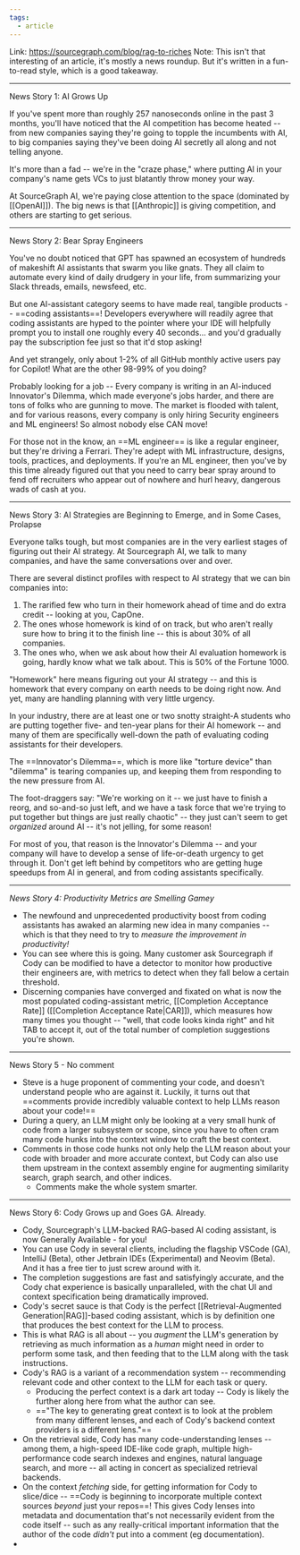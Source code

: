 ```yaml
---
tags:
  - article
---
```



Link: https://sourcegraph.com/blog/rag-to-riches
Note: This isn't that interesting of an article, it's mostly a news roundup. But it's written in a fun-to-read style, which is a good takeaway.

----

News Story 1: AI Grows Up

If you've spent more than roughly 257 nanoseconds online in the past 3 months, you'll have noticed that the AI competition has become heated -- from new companies saying they're going to topple the incumbents with AI, to big companies saying they've been doing AI secretly all along and not telling anyone.

It's more than a fad -- we're in the "craze phase," where putting AI in your company's name gets VCs to just blatantly throw money your way.

At SourceGraph AI, we're paying close attention to the space (dominated by [[OpenAI]]). The big news is that [[Anthropic]] is giving competition, and others are starting to get serious.

---

News Story 2: Bear Spray Engineers

You've no doubt noticed that GPT has spawned an ecosystem of hundreds of makeshift AI assistants that swarm you like gnats. They all claim to automate every kind of daily drudgery in your life, from summarizing your Slack threads, emails, newsfeed, etc.

But one AI-assistant category seems to have made real, tangible products -- ==coding assistants==! Developers everywhere will readily agree that coding assistants are hyped to the pointer where your IDE will helpfully prompt you to install one roughly every 40 seconds... and you'd gradually pay the subscription fee just so that it'd stop asking!

And yet strangely, only about 1-2% of all GitHub monthly active users pay for Copilot! What are the other 98-99% of you doing?

Probably looking for a job -- Every company is writing in an AI-induced Innovator's Dilemma, which made everyone's jobs harder, and there are tons of folks who are gunning to move. The market is flooded with talent, and for various reasons, every company is only hiring Security engineers and ML engineers! So almost nobody else CAN move!

For those not in the know, an ==ML engineer== is like a regular engineer, but they're driving a Ferrari. They're adept with ML infrastructure, designs, tools, practices, and deployments. If you're an ML engineer, then you've by this time already figured out that you need to carry bear spray around to fend off recruiters who appear out of nowhere and hurl heavy, dangerous wads of cash at you.

-----

News Story 3: AI Strategies are Beginning to Emerge, and in Some Cases, Prolapse

Everyone talks tough, but most companies are in the very earliest stages of figuring out their AI strategy. At Sourcegraph AI, we talk to many companies, and have the same conversations over and over.

There are several distinct profiles with respect to AI strategy that we can bin companies into:
1. The rarified few who turn in their homework ahead of time and do extra credit -- looking at you, CapOne.
2. The ones whose homework is kind of on track, but who aren't really sure how to bring it to the finish line -- this is about 30% of all companies.
3. The ones who, when we ask about how their AI evaluation homework is going, hardly know what we talk about. This is 50% of the Fortune 1000.

"Homework" here means figuring out your AI strategy -- and this is homework that every company on earth needs to be doing right now. And yet, many are handling planning with very little urgency.

In your industry, there are at least one or two snotty straight-A students who are putting together five- and ten-year plans for their AI homework -- and many of them are specifically well-down the path of evaluating coding assistants for their developers.

The ==Innovator's Dilemma==, which is more like "torture device" than "dilemma" is tearing companies up, and keeping them from responding to the new pressure from AI.

The  foot-draggers say: "We're working on it -- we just have to finish a reorg, and so-and-so just left, and we have a task force that we're trying to put together but things are just really chaotic" -- they just can't seem to get *organized* around AI -- it's not jelling, for some reason!

For most of you, that reason is the Innovator's Dilemma -- and your company will have to develop a sense of life-or-death urgency to get through it. Don't get left behind by competitors who are getting huge speedups from AI in general, and from coding assistants specifically.

----

*News Story 4: Productivity Metrics are Smelling Gamey*

- The newfound and unprecedented productivity boost from coding assistants has awaked an alarming new idea in many companies -- which is that they need to try to *measure the improvement in productivity!*
- You can see where this is going. Many customer ask Sourcegraph if Cody can be modified to have a detector to monitor how productive their engineers are, with metrics to detect when they fall below a certain threshold.
- Discerning companies have converged and fixated on what is now the most populated coding-assistant metric, [[Completion Acceptance Rate]] ([[Completion Acceptance Rate|CAR]]), which measures how many times you thought -- "well, that code looks kinda right" and hit TAB to accept it, out of the total number of completion suggestions you're shown.

----

News Story 5 - No comment

- Steve is a huge proponent of commenting your code, and doesn't understand people who are against it. Luckily, it turns out that ==comments provide incredibly valuable context to help LLMs reason about your code!==
- During a query, an LLM might only be looking at a very small hunk of code from a larger subsystem or scope, since you have to often cram many code hunks into the context window to craft the best context.
- Comments in those code hunks not only help the LLM reason about your code with broader and more accurate context, but Cody can also use them upstream in the context assembly engine for augmenting similarity search, graph search, and other indices.
	- Comments make the whole system smarter.

----

News Story 6: Cody Grows up and Goes GA. Already.

- Cody, Sourcegraph's LLM-backed RAG-based AI coding assistant, is now Generally Available - for you!
- You can use Cody in several clients, including the flagship VSCode (GA), IntelliJ (Beta), other Jetbrain IDEs (Experimental) and Neovim (Beta). And it has a free tier to just screw around with it.
- The completion suggestions are fast and satisfyingly accurate, and the Cody chat experience is basically unparalleled, with the chat UI and context specification being dramatically improved. 
- Cody's secret sauce is that Cody is the perfect [[Retrieval-Augmented Generation|RAG]]-based coding assistant, which is by definition one that produces the best context for the LLM to process.
- This is what RAG is all about -- you *augment* the LLM's generation by retrieving as much information as a *human* might need in order to perform some task, and then feeding that to the LLM along with the task instructions.
- Cody's RAG is a variant of a recommendation system -- recommending relevant code and other context to the LLM for each task or query.
	- Producing the perfect context is a dark art today -- Cody is likely the further along here from what the author can see.
	- =="The key to generating great context is to look at the problem from many different lenses, and each of Cody's backend context providers is a different lens."==
- On the retrieval side, Cody has many code-understanding lenses -- among them, a high-speed IDE-like code graph, multiple high-performance code search indexes and engines, natural language search, and more -- all acting in concert as specialized retrieval backends.
- On the context *fetching* side, for getting information for Cody to slice/dice -- ==Cody is beginning to incorporate multiple context sources *beyond* just your repos==! This gives Cody lenses into metadata and documentation that's not necessarily evident from the code itself -- such as any really-critical important information that the author of the code *didn't* put into a comment (eg documentation).
- 



